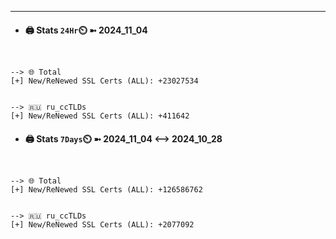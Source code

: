 

---
- #### 🖨️ **Stats** `24Hr`⏲️ ➼ 2024_11_04
```console


--> 🌐 Total
[+] New/ReNewed SSL Certs (ALL): +23027534


--> 🇷🇺 ru_ccTLDs
[+] New/ReNewed SSL Certs (ALL): +411642

```

- #### 🖨️ **Stats** `7Days`⏲️ ➼ 2024_11_04 <--> 2024_10_28
```console


--> 🌐 Total
[+] New/ReNewed SSL Certs (ALL): +126586762


--> 🇷🇺 ru_ccTLDs
[+] New/ReNewed SSL Certs (ALL): +2077092

```

